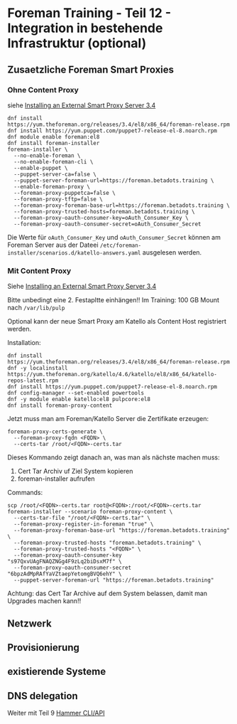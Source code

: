 # Foreman Training - Teil 12 - Integration in bestehende Infrastruktur (optional)

## Zusaetzliche Foreman Smart Proxies

### Ohne Content Proxy

siehe [Installing an External Smart Proxy Server 3.4](https://docs.theforeman.org/3.4/Installing_Proxy/index-foreman-el.html)

    dnf install https://yum.theforeman.org/releases/3.4/el8/x86_64/foreman-release.rpm
    dnf install https://yum.puppet.com/puppet7-release-el-8.noarch.rpm
    dnf module enable foreman:el8
    dnf install foreman-installer
    foreman-installer \
      --no-enable-foreman \
      --no-enable-foreman-cli \
      --enable-puppet \
      --puppet-server-ca=false \
      --puppet-server-foreman-url=https://foreman.betadots.training \
      --enable-foreman-proxy \
      --foreman-proxy-puppetca=false \
      --foreman-proxy-tftp=false \
      --foreman-proxy-foreman-base-url=https://foreman.betadots.training \
      --foreman-proxy-trusted-hosts=foreman.betadots.training \
      --foreman-proxy-oauth-consumer-key=oAuth_Consumer_Key \
      --foreman-proxy-oauth-consumer-secret=oAuth_Consumer_Secret

Die Werte für `oAuth_Consumer_Key` und `oAuth_Consumer_Secret` können am Foreman Server aus der Dateei `/etc/foreman-installer/scenarios.d/katello-answers.yaml` ausgelesen werden.

### Mit Content Proxy

Siehe [Installing an External Smart Proxy Server 3.4](https://docs.theforeman.org/3.4/Installing_Proxy/index-katello.html)

Bitte unbedingt eine 2. Festapltte einhängen!! Im Training: 100 GB
Mount nach `/var/lib/pulp`

Optional kann der neue Smart Proxy am Katello als Content Host registriert werden.

Installation:

    dnf install https://yum.theforeman.org/releases/3.4/el8/x86_64/foreman-release.rpm
    dnf -y localinstall https://yum.theforeman.org/katello/4.6/katello/el8/x86_64/katello-repos-latest.rpm
    dnf install https://yum.puppet.com/puppet7-release-el-8.noarch.rpm
    dnf config-manager --set-enabled powertools
    dnf -y module enable katello:el8 pulpcore:el8
    dnf install foreman-proxy-content

Jetzt muss man am Foreman/Katello Server die Zertifikate erzeugen:

    foreman-proxy-certs-generate \
      --foreman-proxy-fqdn <FQDN> \
      --certs-tar /root/<FQDN>-certs.tar

Dieses Kommando zeigt danach an, was man als nächste machen muss:

1. Cert Tar Archiv uf Ziel System kopieren
2. foreman-installer aufrufen

Commands:

    scp /root/<FQDN>-certs.tar root@<FQDN>:/root/<FQDN>-certs.tar
    foreman-installer --scenario foreman-proxy-content \
      --certs-tar-file "/root/<FQDN>-certs.tar" \
      --foreman-proxy-register-in-foreman "true" \
      --foreman-proxy-foreman-base-url "https://foreman.betadots.training" \
      --foreman-proxy-trusted-hosts "foreman.betadots.training" \
      --foreman-proxy-trusted-hosts "<FQDN>" \
      --foreman-proxy-oauth-consumer-key "s97QxvUAgFNAQZNGg4F9zLq2biDsxM7f" \
      --foreman-proxy-oauth-consumer-secret "6bpzAdMpRAfYaVZtaepYetomgBVQ6ehY" \
      --puppet-server-foreman-url "https://foreman.betadots.training"

Achtung: das Cert Tar Archive auf dem System belassen, damit man Upgrades machen kann!!

## Netzwerk

## Provisionierung

## existierende Systeme

## DNS delegation

Weiter mit Teil 9 [Hammer CLI/API](../09_hammer_cli)
